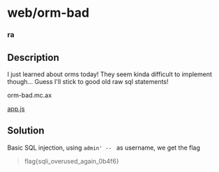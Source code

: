 # web/orm-bad
### ra

## Description
I just learned about orms today! They seem kinda difficult to implement though... Guess I'll stick to good old raw sql statements!

orm-bad.mc.ax

[app.js](Assets\app.js)

## Solution
Basic SQL injection, using `admin' -- ` as username, we get the flag

> flag{sqli_overused_again_0b4f6}